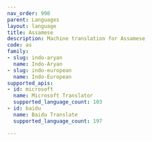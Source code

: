 ```yaml
---
nav_order: 998
parent: Languages
layout: language
title: Assamese
description: Machine translation for Assamese
code: as
family:
- slug: indo-aryan
  name: Indo-Aryan
- slug: indo-european
  name: Indo-European
supported_apis:
- id: microsoft
  name: Microsoft Translator
  supported_language_count: 103
- id: baidu
  name: Baidu Translate
  supported_language_count: 197

---
```



